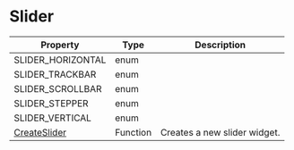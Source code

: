 # Slider #

| Property | Type | Description |
| --- | --- | --- |
| SLIDER_HORIZONTAL | enum | |
| SLIDER_TRACKBAR | enum | |
| SLIDER_SCROLLBAR | enum | |
| SLIDER_STEPPER | enum | |
| SLIDER_VERTICAL | enum | |
| [CreateSlider](CPP_CreateSlider.md) | Function | Creates a new slider widget. |
